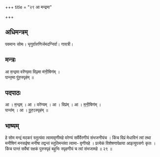 +++
title = "२९ आ मन्द्रमा"

+++
## अधिमन्त्रम्
पवमानः सोमः। भृगुर्वारुणिर्जमदग्निर्वा। गायत्री।

## मन्त्रः
आ म॒न्द्रमा वरे॑ण्य॒मा विप्र॒मा म॑नी॒षिण॑म् ।  
पान्त॒मा पु॑रु॒स्पृह॑म् ॥

## पदपाठः
आ । म॒न्द्रम् । आ । वरे॑ण्यम् । आ । विप्र॑म् । आ । म॒नी॒षिण॑म् ।  
पान्त॑म् । आ । पु॒रु॒ऽस्पृह॑म् ॥

## भाष्यम्
हे सोम मन्द्रं मदकरं स्तुत्यंवा त्वामावृणीमहे वरेण्यं सर्वैर्वेरणीयं संभजनीयंच । किंच विप्रं मेधाविनं त्वां तथा मनीषिणं मनसईषा मनीषा तद्वन्तं स्तुतिमन्तंवा त्वामा- वृणीयहे । प्रत्येकं विशेषणापेक्षया आइत्युपसर्गः कृतः । किंच पान्तं सर्वेषां रक्षकं पुरुस्पृहं बहुभिः स्पृहणीयं च त्वां संभजामहे ॥ २९ ॥